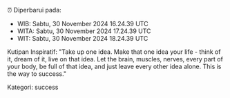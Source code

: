 ⏰ Diperbarui pada:
- WIB: Sabtu, 30 November 2024 16.24.39 UTC
- WITA: Sabtu, 30 November 2024 17.24.39 UTC
- WIT: Sabtu, 30 November 2024 18.24.39 UTC

Kutipan Inspiratif:
"Take up one idea. Make that one idea your life - think of it, dream of it, live on that idea. Let the brain, muscles, nerves, every part of your body, be full of that idea, and just leave every other idea alone. This is the way to success."


Kategori: success

